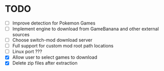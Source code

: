 # TODO
- [ ] Improve detection for Pokemon Games
- [ ] Implement engine to download from GameBanana and other external sources 
- [ ] Choose switch-mod download server
- [ ] Full support for custom mod root path locations
- [ ] Linux port ???
- [X] Allow user to select games to download
- [X] Delete zip files after extraction 
